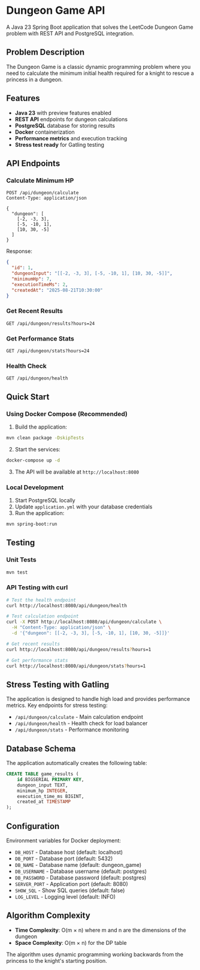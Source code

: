 # Dungeon Game API

A Java 23 Spring Boot application that solves the LeetCode Dungeon Game problem with REST API and PostgreSQL integration.

## Problem Description

The Dungeon Game is a classic dynamic programming problem where you need to calculate the minimum initial health required for a knight to rescue a princess in a dungeon.

## Features

- **Java 23** with preview features enabled
- **REST API** endpoints for dungeon calculations
- **PostgreSQL** database for storing results
- **Docker** containerization
- **Performance metrics** and execution tracking
- **Stress test ready** for Gatling testing

## API Endpoints

### Calculate Minimum HP
```
POST /api/dungeon/calculate
Content-Type: application/json

{
  "dungeon": [
    [-2, -3, 3],
    [-5, -10, 1],
    [10, 30, -5]
  ]
}
```

Response:
```json
{
  "id": 1,
  "dungeonInput": "[[-2, -3, 3], [-5, -10, 1], [10, 30, -5]]",
  "minimumHp": 7,
  "executionTimeMs": 2,
  "createdAt": "2025-08-21T10:30:00"
}
```

### Get Recent Results
```
GET /api/dungeon/results?hours=24
```

### Get Performance Stats
```
GET /api/dungeon/stats?hours=24
```

### Health Check
```
GET /api/dungeon/health
```

## Quick Start

### Using Docker Compose (Recommended)

1. Build the application:
```bash
mvn clean package -DskipTests
```

2. Start the services:
```bash
docker-compose up -d
```

3. The API will be available at `http://localhost:8080`

### Local Development

1. Start PostgreSQL locally
2. Update `application.yml` with your database credentials
3. Run the application:
```bash
mvn spring-boot:run
```

## Testing

### Unit Tests
```bash
mvn test
```

### API Testing with curl
```bash
# Test the health endpoint
curl http://localhost:8080/api/dungeon/health

# Test calculation endpoint
curl -X POST http://localhost:8080/api/dungeon/calculate \
  -H "Content-Type: application/json" \
  -d '{"dungeon": [[-2, -3, 3], [-5, -10, 1], [10, 30, -5]]}'

# Get recent results
curl http://localhost:8080/api/dungeon/results?hours=1

# Get performance stats
curl http://localhost:8080/api/dungeon/stats?hours=1
```

## Stress Testing with Gatling

The application is designed to handle high load and provides performance metrics. Key endpoints for stress testing:

- `/api/dungeon/calculate` - Main calculation endpoint
- `/api/dungeon/health` - Health check for load balancer
- `/api/dungeon/stats` - Performance monitoring

## Database Schema

The application automatically creates the following table:

```sql
CREATE TABLE game_results (
    id BIGSERIAL PRIMARY KEY,
    dungeon_input TEXT,
    minimum_hp INTEGER,
    execution_time_ms BIGINT,
    created_at TIMESTAMP
);
```

## Configuration

Environment variables for Docker deployment:

- `DB_HOST` - Database host (default: localhost)
- `DB_PORT` - Database port (default: 5432)
- `DB_NAME` - Database name (default: dungeon_game)
- `DB_USERNAME` - Database username (default: postgres)
- `DB_PASSWORD` - Database password (default: postgres)
- `SERVER_PORT` - Application port (default: 8080)
- `SHOW_SQL` - Show SQL queries (default: false)
- `LOG_LEVEL` - Logging level (default: INFO)

## Algorithm Complexity

- **Time Complexity**: O(m × n) where m and n are the dimensions of the dungeon
- **Space Complexity**: O(m × n) for the DP table

The algorithm uses dynamic programming working backwards from the princess to the knight's starting position.
